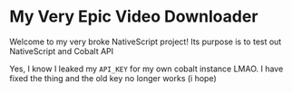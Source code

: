 # My Very Epic Video Downloader

Welcome to my very broke NativeScript project! Its purpose is to test out NativeScript and Cobalt API 

Yes, I know I leaked my `API_KEY` for my own cobalt instance LMAO. I have fixed the thing and the old key no longer works (i hope)
